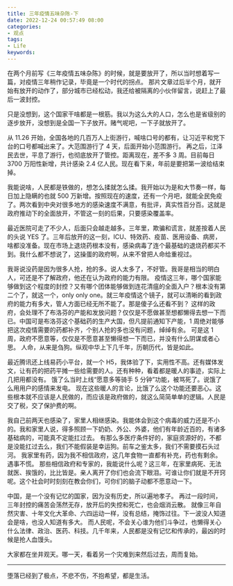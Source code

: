 ```yaml
---
title: 三年疫情五味杂陈-下
date: 2022-12-24 00:57:49 08:00
categories:
- 观点
tags:
- Life
keywords:
---
```


在两个月前写《三年疫情五味杂陈》的时候，就是要放开了，所以当时想着写一篇，对疫情三年稍作记录，毕竟是一个时代的拐点。
那片文章过后半个月，就开始有放开的动作了，部分城市已经松动，我还给被隔离的小伙伴留言，说赶上了最后一波封控。

只是没想到，这个国家干啥都是一根筋。我以为这么大的人口，怎么也是省级别的逐步放开，没想到是全国一下子放开。赌气呢吧，一下子就放开了。
<!-- more -->
从 11.26 开始，全国各地的几百万人上街游行，喊啥口号的都有，让习近平和党下台的口号都喊出来了。大范围游行了 4 天，后面开始小范围游行。
再之后，江泽民去世，平息了游行，也彻底放开了管控。距离现在，差不多 3 周。目前每日 3700 万阳性新增，共计感染 2.4 亿人民。现在看下来，年前是要把第一波给结束掉。

我能说啥，人民都是铁做的，想怎么揉就怎么揉。我开始以为是和大节奏一样，每日加上隐瞒的也就 500 万新增。按照现在的速度，还有一个月吧，就能全民免疫了。两次看到中央对很多地方的感染速度不满意，有批评，真实性百分百。这就是政府推动下的全面放开，不管这一刻的后果，只要感染覆盖率。

最近医院可走了不少人，后面只会越走越多。三年里，欺骗和谎言，就差按着人民的头说 YES 了。三年后放开的这一刻，ICU、特效药、疫苗、医用设备、病房，啥都没准备。现在市场上退烧药根本没有，感染病毒了连个最基础的退烧药都买不到。我什么都不想说了，这操蛋的政府啊，从来不曾把人命给重视过。

我哥说没药是因为很多人抢，抢的多。说人太多了，不好管。我哥是相当的明白人，可还是不了解政府，他还在认为政府的能力有限。
疫情这三年，哪个国家能够做到这个程度的封控？又有哪个团体能够做到连花清瘟的全面入户？根本没有第二个了，就这一个，only only one。就三年疫情这个镜子，就可以清晰的看到政府的能力有多大，管人方面已经无所不能了。那是傻子么还看不到？
这样的政府，会处理不了布洛芬的产能和发放问题？仅仅是不愿做甚至想都懒得去想一下而已。中国可是布洛芬这个基础药的生产大国，但凡提前通知下产能，1 周绝对能够把这次疫情需要的药都补齐，个别人抢的多也没有问题，绰绰有余。
可是这 1 周，政府不愿意等，仅仅是不愿意甚至懒得想一下而已，并没有什么阴谋或者心思。
人命，从来是刍狗。纵观中华上下几千年，历朝历代，皆是如此。

最近腾讯还上线易药小平台，就一个 H5，我体验了下，实用性不高。还有媒体发文，让有药的把药平摊一些给需要的人。还有种种，看着都是暖人的事迹，实际上几把用都没有。
饿了么当时上线“愿意多等骑手 5 分钟”功能，被骂死了。说饿了么用用户的感情来发电。
现在这些暖人的言论，比饿了么这个功能还要恶心。这些根本就不应该是人民做的，而应该是政府做的，就这么简简单单的逻辑。人民是交了税，交了保护费的啊。

我自己前两天也感染了，家里人相继感染。我能体会到这个病毒的威力还是不小的。我和家里人说，得多照顾一下奶奶、外公、外婆，他们有年龄近百的，有诸多基础病的，可能真不定能扛过去。
有那么多医疗条件好的，家庭资源好的，不都是没能扛过去么，我们不能假装是幸运狗。前车之鉴太多，我们不需要摸石头过河。
我家里有药，因为我不相信政府，这几年食物一直都有补充，药也有剩余。遇事不慌。
那些相信政府和专家的，我能说什么呢？这三年，在家里病死、无法就医、挨饿的，比比皆是。亲人离开了你们也会流下眼泪。可谁让你们就是不开窍呢。这个社会时时刻刻在教会你们，可你们的脑子动都不愿意动一下。

中国，是一个没有记忆的国家，因为没有历史，所以遍地孝子。
再过一段时间，三年封控的痛苦会荡然无存，放开后的失控和死亡，也会烟消云散。
就像三年自然灾害、十年文化大革命、六四运动一样，没有总结，掩饰过往。下一波没人知道会是啥，也没人知道有多大。
而人民呢，不会关心谁为他们斗争过，也懒得关心什么法律、政治、医药、科技。几千年来，人民都是没有记忆和传承的，最凶的时候是抢人血馒头。

大家都在坐井观天。哪一天，看着另一个灾难到来然后过去，周而复始。

___

堕落已经到了极点，不悲不伤，不抱希望，都是生活。
